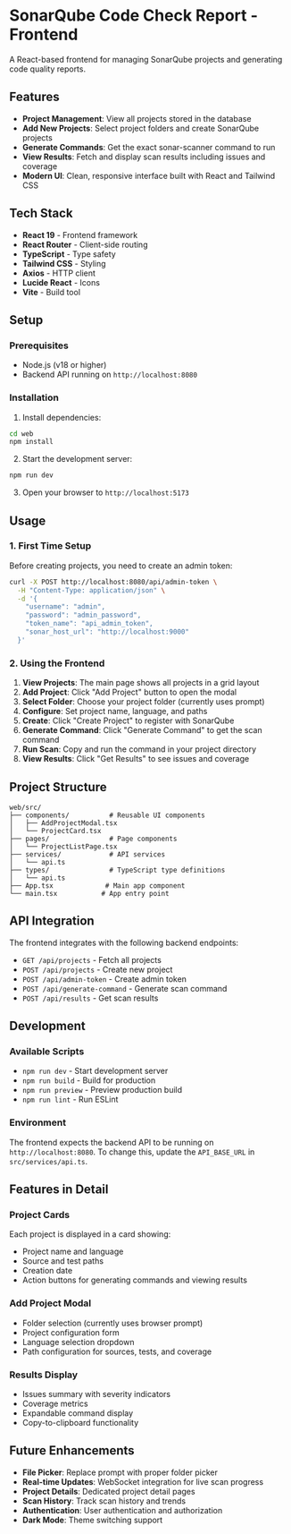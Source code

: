 # SonarQube Code Check Report - Frontend

A React-based frontend for managing SonarQube projects and generating code quality reports.

## Features

- **Project Management**: View all projects stored in the database
- **Add New Projects**: Select project folders and create SonarQube projects
- **Generate Commands**: Get the exact sonar-scanner command to run
- **View Results**: Fetch and display scan results including issues and coverage
- **Modern UI**: Clean, responsive interface built with React and Tailwind CSS

## Tech Stack

- **React 19** - Frontend framework
- **React Router** - Client-side routing
- **TypeScript** - Type safety
- **Tailwind CSS** - Styling
- **Axios** - HTTP client
- **Lucide React** - Icons
- **Vite** - Build tool

## Setup

### Prerequisites

- Node.js (v18 or higher)
- Backend API running on `http://localhost:8080`

### Installation

1. Install dependencies:
```bash
cd web
npm install
```

2. Start the development server:
```bash
npm run dev
```

3. Open your browser to `http://localhost:5173`

## Usage

### 1. First Time Setup
Before creating projects, you need to create an admin token:

```bash
curl -X POST http://localhost:8080/api/admin-token \
  -H "Content-Type: application/json" \
  -d '{
    "username": "admin",
    "password": "admin_password",
    "token_name": "api_admin_token",
    "sonar_host_url": "http://localhost:9000"
  }'
```

### 2. Using the Frontend

1. **View Projects**: The main page shows all projects in a grid layout
2. **Add Project**: Click "Add Project" button to open the modal
3. **Select Folder**: Choose your project folder (currently uses prompt)
4. **Configure**: Set project name, language, and paths
5. **Create**: Click "Create Project" to register with SonarQube
6. **Generate Command**: Click "Generate Command" to get the scan command
7. **Run Scan**: Copy and run the command in your project directory
8. **View Results**: Click "Get Results" to see issues and coverage

## Project Structure

```
web/src/
├── components/          # Reusable UI components
│   ├── AddProjectModal.tsx
│   └── ProjectCard.tsx
├── pages/               # Page components
│   └── ProjectListPage.tsx
├── services/            # API services
│   └── api.ts
├── types/               # TypeScript type definitions
│   └── api.ts
├── App.tsx             # Main app component
└── main.tsx           # App entry point
```

## API Integration

The frontend integrates with the following backend endpoints:

- `GET /api/projects` - Fetch all projects
- `POST /api/projects` - Create new project
- `POST /api/admin-token` - Create admin token
- `POST /api/generate-command` - Generate scan command
- `POST /api/results` - Get scan results

## Development

### Available Scripts

- `npm run dev` - Start development server
- `npm run build` - Build for production
- `npm run preview` - Preview production build
- `npm run lint` - Run ESLint

### Environment

The frontend expects the backend API to be running on `http://localhost:8080`. To change this, update the `API_BASE_URL` in `src/services/api.ts`.

## Features in Detail

### Project Cards
Each project is displayed in a card showing:
- Project name and language
- Source and test paths
- Creation date
- Action buttons for generating commands and viewing results

### Add Project Modal
- Folder selection (currently uses browser prompt)
- Project configuration form
- Language selection dropdown
- Path configuration for sources, tests, and coverage

### Results Display
- Issues summary with severity indicators
- Coverage metrics
- Expandable command display
- Copy-to-clipboard functionality

## Future Enhancements

- **File Picker**: Replace prompt with proper folder picker
- **Real-time Updates**: WebSocket integration for live scan progress
- **Project Details**: Dedicated project detail pages
- **Scan History**: Track scan history and trends
- **Authentication**: User authentication and authorization
- **Dark Mode**: Theme switching support